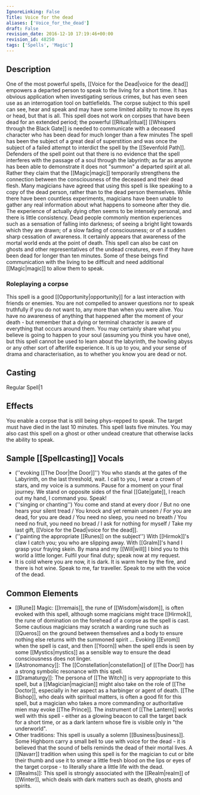 ```yaml
---
IgnoreLinking: False
Title: Voice for the dead
aliases: ['Voice_for_the_dead']
draft: False
revision_date: 2016-12-10 17:19:46+00:00
revision_id: 48250
tags: ['Spells', 'Magic']
---
```


## Description
One of the most powerful spells, [[Voice for the Dead|voice for the dead]] empowers a departed person to speak to the living for a short time. It has obvious application when investigating serious crimes, but has even seen use as an interrogation tool on battlefields. The corpse subject to this spell can see, hear and speak and may have some limited ability to move its eyes or head, but that is all.
This spell does not work on corpses that have been dead for an extended period; the powerful [[Ritual|ritual]] [[Whispers through the Black Gate]] is needed to communicate with a deceased character who has been dead for much longer than a few minutes
The spell has been the subject of a great deal of superstition and was once the subject of a failed attempt to interdict the spell by the [[Sevenfold Path]]. Defenders of the spell point out that there is no evidence that the spell interferes with the passage of a soul through the labyrinth; as far as anyone has been able to demonstrate it does not "summon" a departed spirit at all. Rather they claim that the [[Magic|magic]] temporarily strengthens the connection between the consciousness of the deceased and their dead flesh. Many magicians have agreed that using this spell is like speaking to a copy of the dead person, rather than to the dead person themselves.
While there have been countless experiments, magicians have been unable to gather any real information about what happens to someone after they die. The experience of actually dying often seems to be intensely personal, and there is little consistency. Dead people commonly mention experiences such as a sensation of falling into darkness; of seeing a bright light towards which they are drawn; of a slow fading of consciousness; or of a sudden sharp cessation of awareness. It certainly appears that awareness of the mortal world ends at the point of death.
This spell can also be cast on ghosts and other representatives of the undead creatures, even if they have been dead for longer than ten minutes. Some of these beings find communication with the living to be difficult and need additional [[Magic|magic]] to allow them to speak.
### Roleplaying a corpse
This spell is a good [[Opportunity|opportunity]] for a last interaction with friends or enemies. You are not compelled to answer questions nor to speak truthfully if you do not want to, any more than when you were alive. You have no awareness of anything that happened after the moment of your death - but remember that a dying or terminal character is aware of everything that occurs around them. You may certainly share what you believe is going to happen to your soul (assuming you think you have one), but this spell cannot be used to learn about the labyrinth, the howling abyss or any other sort of afterlife experience.
It is up to you, and your sense of drama and characterisation, as to whether you know you are dead or not.
## Casting
Regular Spell|1
## Effects
You enable a corpse that is still being phys-repped to speak. The target must have died in the last 10 minutes.  This spell lasts five minutes.
You may also cast this spell on a ghost or other undead creature that otherwise lacks the ability to speak.
## Sample [[Spellcasting]] Vocals
* (''evoking [[The Door|the Door]]'') You who stands at the gates of the Labyrinth, on the last threshold, wait. I call to you, I wear a crown of stars, and my voice is a summons. Pause for a moment on your final journey. We stand on opposite sides of the final [[Gate|gate]], I reach out my hand, I command you. Speak!
* (''singing or chanting'') You come and stand at every door  / But no one hears your silent tread / You knock and yet remain unseen / For you are dead, for you are dead / You need no sleep, you need no breath / You need no fruit, you need no bread / I ask for nothing for myself  / Take my last gift, [[Voice for the Dead|voice for the dead]].
* (''painting the appropriate [[Runes]] on the subject'') With [[Hirmok]]'s claw I catch you; you who are slipping away. With [[Gralm]]'s hand I grasp your fraying skein. By mana and my [[Will|will]] I bind you to this world a little longer. Fulfil your final duty; speak now at my request.
* It is cold where you are now, it is dark. It is warm here by the fire, and there is hot wine. Speak to me, far traveller. Speak to me with the voice of the dead.
## Common Elements
* [[Rune]] Magic: [[Irremais]], the rune of [[Wisdom|wisdom]], is often evoked with this spell, although some magicians might trace [[Hirmok]], the rune of domination on the forehead of a corpse as the spell is cast. Some cautious magicians may scratch a warding rune such as [[Queros]] on the ground between themselves and a body to ensure nothing else returns with the summoned spirit ... Evoking [[Evrom]] when the spell is cast, and then [[Yoorn]] when the spell ends is seen by some [[Mystics|mystics]] as a sensible way to ensure the dead consciousness does not linger.
* [[Astronomancy]]: The [[Constellation|constellation]] of [[The Door]] has a strong symbolic resonance with this spell.
* [[Dramaturgy]]: The persona of [[The Witch]] is very appropriate to this spell, but a [[Magician|magician]] might also take on the role of [[The Doctor]], especially in her aspect as a harbinger or agent of death. [[The Bishop]], who deals with spiritual matters, is often a good fit for this spell, but a magician who takes a more commanding or authoritative mien may evoke [[The Prince]]. The instrument of [[The Lantern]] works well with this spell - either as a glowing beacon to call the target back for a short time, or as a dark lantern whose fire is visible only in "the underworld".  
* Other traditions: This spell is usually a solemn [[Business|business]]. Some Highborn carry a small bell to use with voice for the dead - it is believed that the sound of bells reminds the dead of their mortal lives. A [[Navarr]] tradition when using this spell is for the magician to cut or bite their thumb and use it to smear a little fresh blood on the lips or eyes of the target corpse - to literally share a little life with the dead. 
* [[Realms]]: This spell is strongly associated with the [[Realm|realm]] of [[Winter]], which deals with dark matters such as death, ghosts and spirits.
